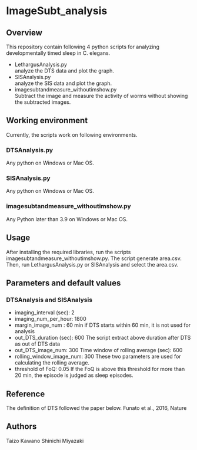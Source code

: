 # ImageSubt_analysis
## Overview
This repository contain following 4 python scripts for analyzing developmentally timed sleep in C. elegans.

- LethargusAnalysis.py  
analyze the DTS data and plot the graph.
- SISAnalysis.py  
analyze the SIS data and plot the graph.
- imagesubtandmeasure_withoutimshow.py  
Subtract the image and measure the activity of worms without showing the subtracted images.
## Working environment
Currently, the scripts work on following environments.
### DTSAnalysis.py
Any python on Windows or Mac OS.
### SISAnalysis.py
Any python on Windows or Mac OS.
### imagesubtandmeasure_withoutimshow.py
Any Python later than 3.9 on Windows or Mac OS.
## Usage
After installing the required libraries, run the scripts imagesubtandmeasure_withoutimshow.py.
The script generate area.csv.
Then, run LethargusAnalysis.py or SISAnalysis and select the area.csv.
## Parameters and default values
### DTSAnalysis and SISAnalysis
- imaging_interval (sec): 2
- imaging_num_per_hour: 1800
- margin_image_num : 60 min
if DTS starts within 60 min, it is not used for analysis
- out_DTS_duration (sec): 600
The script extract above duration after DTS as out of DTS data
- out_DTS_image_num: 300
Time window of rolling average (sec): 600
- rolling_window_image_num: 300
These two parameters are used for calculating the rolling average.
- threshold of FoQ: 0.05
If the FoQ is above this threshold for more than 20 min, the episode is judged as sleep episodes.
## Reference
The definition of DTS followed the paper below. Funato et al., 2016, Nature
## Authors
Taizo Kawano
Shinichi Miyazaki
